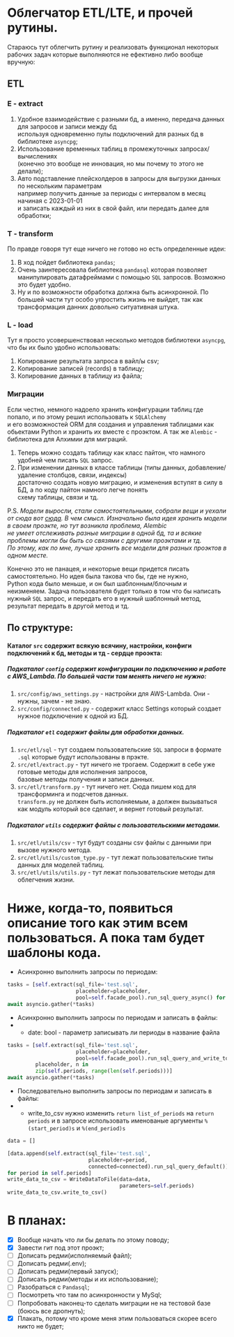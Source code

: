 # Облегчатор ETL/LTE, и прочей рутины.

Стараюсь тут облегчить рутину и реализовать функционал некоторых  
рабочих задач которые выполняются не ефективно либо вообще вручную:
## ETL
### E - extract
1. Удобное взаимодействие с разными бд, а именно, передача данных для запросов и записи между бд  
используя одновременно пулы подключений для разных бд в библиотеке `asyncpg`;
2. Использование временных таблиц в промежуточных запросах/вычислениях  
(конечно это вообще не инновация, но мы почему то этого не делали);
3. Авто подставление плейсхолдеров в запросы для выгрузки данных по нескольким параметрам  
например получить данные за периоды с интервалом в месяц начиная с 2023-01-01  
и записать каждый из них в свой файл, или передать далее для обработки;
### T - transform
По правде говоря тут еще ничего не готово но есть определенные идеи:
1. В ход пойдет библиотека `pandas`;
2. Очень заинтересовала библиотека `pandasql` которая позволяет манипулировать датафреймами
с помощью `SQL` запросов. Возможно это будет удобно.
3. Ну и по возможности обработка должна быть асинхронной.
По большей части тут особо упростить жизнь не выйдет, так как трансформация данних довольно ситуативная штука.
### L - load
Тут я просто усовершенствовал несколько методов библиотеки `asyncpg`, что бы их было удобно использовать:
1. Копирование результата запроса в вайл/ы csv;
2. Копирование записей (records) в таблицу;
3. Копирование данных в таблицу из файла;

### Миграции

Если честно, немного надоело хранить конфигурации таблиц где попало, и по этому решил использовать к `SQLAlchemy`  
и его возможностей ORM для создания и управления таблицами как обьектами Python и хранить их вместе с проэктом.
А так же `Alembic` - библиотека для Алхимии для миграций.
1. Теперь можно создать таблицу как класс пайтон, что намного удобней чем писать `SQL` запрос.
2. При изменении данных в классе таблицы (типы данных, добавление/удаление столбцов, связи, индексы)  
достаточно создать новую миграцию, и изменения вступят в силу в БД, а по коду пайтон намного легче понять  
схему таблицы, связи и тд.

P.S. *Модели выросли, стали самостоятельными, собрали вещи и уехали от сюда вот [сюда](https://github.com/Aurum-Stella/migrations).
В чем смысл. Изначально была идея хранить модели в своем проэкте, но тут возникла проблема, Alembic  
не умеет отслеживать разные миграции в одной бд, та и всякие проблемы могли бы быть со связями с другими проэктами и тд.  
По этому, как по мне, лучше хранить все модели для разных проэктов в одном месте.*

Конечно это не панацея, и некоторые вещи придется писать самостоятельно. Но идея была такова что бы, где не нужно,  
Python кода было меньше, и он был шаблонным/блочным и неизменяем. Задача пользователя будет только в том что бы написать  
нужный `SQL` запрос, и передать его в нужный шаблонный метод, результат передать в другой метод и тд.

## По структуре:
#### Каталог `src` содержит всякую всячину, настройки, конфиги подключений к бд, методы и тд - сердце проэкта:
##### Подкаталог `config` содержит конфигурации по подключению и работе с AWS_Lambda.  По большей части там менять ничего не нужно:
1. `src/config/aws_settings.py` - настройки для AWS-Lambda. Они - нужны, зачем - не знаю.
2. `src/config/connected.py` - содержит класс Settings который создает нужное подключение к одной из БД.
##### Подкаталог `etl` содержит файлы для обработки данных. 
1. `src/etl/sql` - тут создаем пользовательские `SQL` запроси в формате `.sql` которые будут использованы в прэкте.
2. `src/etl/extract.py` - тут ничего не трогаем. Содержит в себе уже готовые методы для исполнения запросов,   
базовые методы получения и записи данных.
3. `src/etl/transform.py` - тут ничего нет. Сюда пишем код для трансформинга и подсчетов данных.  
`transform.py` не должен быть исполняемым, а должен вызываться как модуль который все сделает, и вернет готовый результат.


##### Подкаталог `utils` содержит файлы c пользовательскими методами.
1. `src/etl/utils/csv` - тут будут созданы csv файлы с данными при вызове нужного метода.
2. `src/etl/utils/custom_type.py` - тут лежат пользовательские типы данных для моделей таблиц.
3. `src/etl/utils/utils.py` - тут лежат пользовательские методы для облегчения жизни. 

# Ниже, когда-то, появиться описание того как этим всем пользоваться. А пока там будет шаблоны кода.


* Асинхронно выполнить запросы по периодам:
```python
tasks = [self.extract(sql_file='test.sql', 
                      placeholder=placeholder, 
                      pool=self.facade_pool).run_sql_query_async() for placeholder in self.periods]
await asyncio.gather(*tasks)
```

* Асинхронно выполнить запросы по периодам и записать в файлы:
* * date: bool - параметр записывать ли периоды в название файла
```python
tasks = [self.extract(sql_file='test.sql',
                      placeholder=placeholder,
                      pool=self.facade_pool).run_sql_query_and_write_to_file(date=True, number=n) for
         placeholder, n in
         zip(self.periods, range(len(self.periods)))]
await asyncio.gather(*tasks)
```

* Последовательно выполнить запросы по периодам и записать в файлы:
* * write_to_csv нужно изменить `return list_of_periods` на `return periods` 
и в запросе использовать именованые аргументы `%(start_period)s` и `%(end_period)s`
```python
data = []

[data.append(self.extract(sql_file='test.sql',
                          placeholder=period, 
                          connected=connected).run_sql_query_default())
for period in self.periods]
write_data_to_csv = WriteDataToFile(data=data,
                                    parameters=self.periods)
write_data_to_csv.write_to_csv()
```


# В планах:
- [x] Вообще начать что ли бы делать по этому поводу;
- [x] Завести гит под этот проэкт;
- [ ] Дописать редми(исполняемый файл);
- [ ] Дописать редми(.env);
- [ ] Дописать редми(первый запуск);
- [ ] Дописать редми(методы и их использование);
- [ ] Разобраться с `Pandasql`;
- [ ] Посмотреть что там по асинхронности у MySql;
- [ ] Попробовать наконец-то сделать миграции не на тестовой базе (боюсь все дропнуть);
- [x] Плакать, потому что кроме меня этим пользоваться скорее всего никто не будет;

